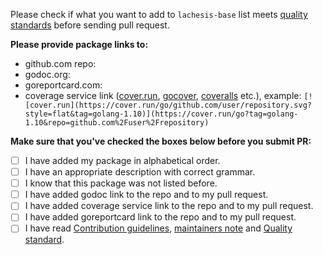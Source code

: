 Please check if what you want to add to `lachesis-base` list meets [quality standards](https://github.com/deamchain/deam-base/blob/master/CONTRIBUTING.md#quality-standard) before sending pull request.

**Please provide package links to:**

- github.com repo:
- godoc.org:
- goreportcard.com:
- coverage service link ([cover.run](https://cover.run/), [gocover](http://gocover.io/), [coveralls](https://coveralls.io/) etc.), example: `[![cover.run](https://cover.run/go/github.com/user/repository.svg?style=flat&tag=golang-1.10)](https://cover.run/go?tag=golang-1.10&repo=github.com%2Fuser%2Frepository)`

**Make sure that you've checked the boxes below before you submit PR:**
- [ ] I have added my package in alphabetical order.
- [ ] I have an appropriate description with correct grammar.
- [ ] I know that this package was not listed before.
- [ ] I have added godoc link to the repo and to my pull request.
- [ ] I have added coverage service link to the repo and to my pull request.
- [ ] I have added goreportcard link to the repo and to my pull request.
- [ ] I have read [Contribution guidelines](https://github.com/deamchain/deam-base/blob/master/CONTRIBUTING.md#contribution-guidelines), [maintainers note](https://github.com/deamchain/deam-base/blob/master/CONTRIBUTING.md#maintainers) and [Quality standard](https://github.com/deamchain/deam-base/blob/master/CONTRIBUTING.md#quality-standard).
